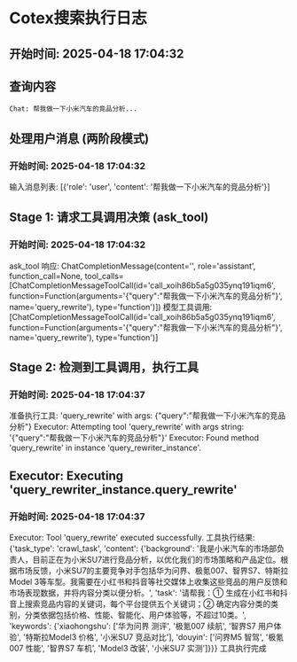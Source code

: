 # Cotex搜索执行日志

## 开始时间: 2025-04-18 17:04:32


## 查询内容
```
Chat: 帮我做一下小米汽车的竞品分析...
```


## 处理用户消息 (两阶段模式)
### 开始时间: 2025-04-18 17:04:32

输入消息列表: [{'role': 'user', 'content': '帮我做一下小米汽车的竞品分析'}]

## Stage 1: 请求工具调用决策 (ask_tool)
### 开始时间: 2025-04-18 17:04:32

ask_tool 响应: ChatCompletionMessage(content='', role='assistant', function_call=None, tool_calls=[ChatCompletionMessageToolCall(id='call_xoih86b5a5g035ynq191iqm6', function=Function(arguments='{"query":"帮我做一下小米汽车的竞品分析"}', name='query_rewrite'), type='function')])
模型工具调用: [ChatCompletionMessageToolCall(id='call_xoih86b5a5g035ynq191iqm6', function=Function(arguments='{"query":"帮我做一下小米汽车的竞品分析"}', name='query_rewrite'), type='function')]

## Stage 2: 检测到工具调用，执行工具
### 开始时间: 2025-04-18 17:04:37

准备执行工具: 'query_rewrite' with args: {"query":"帮我做一下小米汽车的竞品分析"}
Executor: Attempting tool 'query_rewrite' with args string: '{"query":"帮我做一下小米汽车的竞品分析"}'
Executor: Found method 'query_rewrite' in instance 'query_rewriter_instance'.

## Executor: Executing 'query_rewriter_instance.query_rewrite'
### 开始时间: 2025-04-18 17:04:37

Executor: Tool 'query_rewrite' executed successfully.
工具执行结果: {'task_type': 'crawl_task', 'content': {'background': '我是小米汽车的市场部负责人，目前正在为小米SU7进行竞品分析，以优化我们的市场策略和产品定位。根据市场反馈，小米SU7的主要竞争对手包括华为问界、极氪007、智界S7、特斯拉Model 3等车型。我需要在小红书和抖音等社交媒体上收集这些竞品的用户反馈和市场表现数据，并将内容分类以便分析。', 'task': '请帮我：① 生成在小红书和抖音上搜索竞品内容的关键词，每个平台提供五个关键词；② 确定内容分类的类别，分类依据包括价格、性能、智能化、用户体验等，不超过10类。', 'keywords': {'xiaohongshu': ['华为问界 测评', '极氪007 续航', '智界S7 用户体验', '特斯拉Model3 价格', '小米SU7 竞品对比'], 'douyin': ['问界M5 智驾', '极氪007 性能', '智界S7 车机', 'Model3 改装', '小米SU7 实测']}}}
工具执行完成
